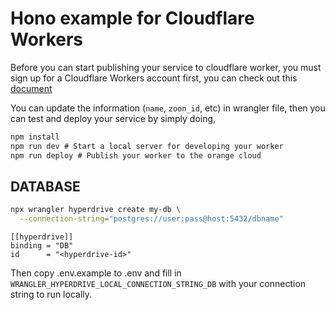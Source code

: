 # Hono example for Cloudflare Workers

Before you can start publishing your service to cloudflare worker, you must sign up for a Cloudflare Workers account first, you can check out this [document](https://developers.cloudflare.com/workers/get-started/guide)

You can update the information (`name`, `zoon_id`, etc) in wrangler file, then you can test and deploy your service by simply doing,

```txt
npm install
npm run dev # Start a local server for developing your worker
npm run deploy # Publish your worker to the orange cloud
```


## DATABASE


```bash
npx wrangler hyperdrive create my-db \
  --connection-string="postgres://user:pass@host:5432/dbname"
```

```
[[hyperdrive]]
binding = "DB"
id      = "<hyperdrive-id>"
```

Then copy .env.example to .env and fill in `WRANGLER_HYPERDRIVE_LOCAL_CONNECTION_STRING_DB` with your connection string to run locally.

